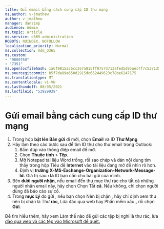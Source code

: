 ```yaml
---
title: Gửi email bằng cách cung cấp ID thư mạng
ms.author: v-jmathew
author: v-jmathew
manager: dansimp
audience: Admin
ms.topic: article
ms.service: o365-administration
ROBOTS: NOINDEX, NOFOLLOW
localization_priority: Normal
ms.collection: Adm_O365
ms.custom:
- "9000760"
- "7391"
ms.openlocfilehash: 1a6f9815a36cc267a815ff9757d713afed5d95aec4f7c537135c88cadf26cc51
ms.sourcegitcommit: b5f7da89a650d2915dc652449623c78be6247175
ms.translationtype: MT
ms.contentlocale: vi-VN
ms.lasthandoff: 08/05/2021
ms.locfileid: "53929939"
---
```

# <a name="submit-an-email-message-by-providing-the-network-message-id"></a>Gửi email bằng cách cung cấp ID thư mạng

1. Trong hộp **bật lên Bản gửi** đi mới, chọn **Email** và ID **Thư Mạng**.
2. Hãy làm theo các bước sau để tìm ID thư cho thư email trong Outlook:
    1. Bấm đúp vào thông điệp email để mở.
    1. Chọn **Thuộc tính**  >  **Tệp**.
    1. Mở Notepad tài liệu Word trống, rồi sao chép và dán nội dung tìm thấy trong hộp Tiêu đề **Internet** vào tài liệu đang mở để nhìn rõ hơn.
    1. Định vị **trường X-MS-Exchange-Organization-Network-Message-Id.** Giá trị sau **: là** ID bạn cần cho bài gửi của mình.
3. Bên **dưới người nhận**, nếu email đến thư mục thư rác cho tất cả những người nhận email này, hãy chọn Chọn Tất **cả**. Nếu không, chỉ chọn người dùng đã báo cáo sự cố.
4. Trong **mục Lý** do gửi , nếu bạn chọn Nên bị chặn , hãy chỉ định xem thư nên bị chặn là Thư **rác,** Lừa đảo qua web hay Phần mềm xấu **,** rồi chọn **Gửi**. 

Để tìm hiểu thêm, hãy xem Làm thế nào để gửi các tệp bị nghi là thư rác, lừa [đảo qua web và các tệp vào Microsoft để quét.](https://go.microsoft.com/fwlink/?linkid=2101479)

